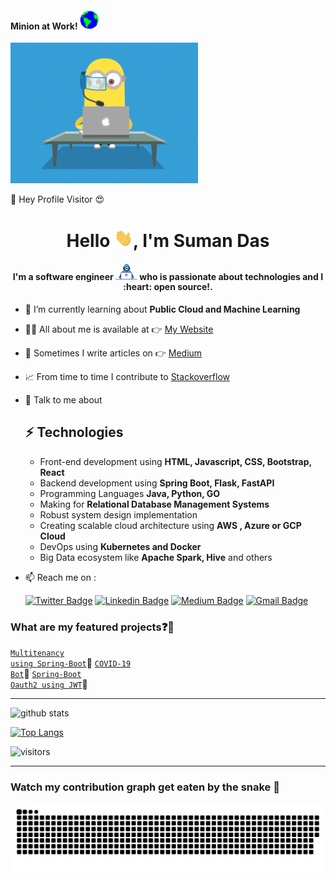 #### Minion at Work!&nbsp;<img src="https://github.com/sumanentc/sumanentc/blob/master/assets/Earth.gif" width="30">

<img src="https://github.com/sumanentc/sumanentc/blob/master/assets/minion.gif" width="300">

:rainbow: Hey Profile Visitor 😍

<h1 align="center">Hello <img src="https://github.com/sumanentc/sumanentc/blob/master/assets/Hi.gif" width="30">, I'm Suman Das</h1>
<h4 align="center">I'm a software engineer <img src="https://github.com/sumanentc/sumanentc/blob/master/assets/Developer.gif" width="35">‍ who is passionate about technologies and I :heart: open source!.</h4>

- 📖 I’m currently learning about **Public Cloud and Machine Learning**
- 👨‍💻 All about me is available at 👉 [My Website](https://sumanentc.github.io/)
- 📝 Sometimes I write articles on 👉 [Medium](https://dassum.medium.com/)
- 📈 From time to time I contribute to [Stackoverflow](https://stackoverflow.com/users/6805190/dassum?tab=profile)
- 💬 Talk to me about
  ## ⚡ Technologies
    - Front-end development using **HTML, Javascript, CSS, Bootstrap, React**
    - Backend development using **Spring Boot, Flask, FastAPI**
    - Programming Languages **Java, Python, GO**
    - Making for **Relational Database Management Systems**
    - Robust system design implementation
    - Creating scalable cloud architecture using **AWS , Azure or GCP Cloud**
    - DevOps using **Kubernetes and Docker**
    - Big Data ecosystem like **Apache Spark, Hive** and others

- 📫 Reach me on :

  [![Twitter Badge](https://img.shields.io/badge/-@dassum_-1ca0f1?style=flat-square&labelColor=1ca0f1&logo=twitter&logoColor=white&link=https://twitter.com/techie_das)](https://twitter.com/dassum_)
  [![Linkedin Badge](https://img.shields.io/badge/-dassum-blue?style=flat-square&logo=Linkedin&logoColor=white&link=https://www.linkedin.com/in/dassum/)](https://www.linkedin.com/in/dassum/)
  [![Medium Badge](https://img.shields.io/badge/-@SumanDas-03a57a?style=flat-square&labelColor=000000&logo=Medium&link=https://dassum.medium.com/)](https://medium.com/@dassum)
  [![Gmail Badge](https://img.shields.io/badge/-sumanentc@gmail.com-c14438?style=flat-square&logo=Gmail&logoColor=white&link=mailto:sumanentc@gmail.com)](mailto:sumanentc@gmail.com)

### What are my featured projects:question::rocket:

<code>[Multitenancy using Spring-Boot](https://github.com/sumanentc/multitenant)</code>:office:
<code>[COVID-19 Bot](https://github.com/sumanentc/COVID-19-bot)</code>:robot:
<code>[Spring-Boot Oauth2 using JWT](https://github.com/sumanentc/springboot-oauth-jwt)</code>:guard:

--------------------------------------------------------------------------------------------------------------------------------------------------------------------

![github stats](https://github-readme-stats.vercel.app/api?username=sumanentc&show_icons=true&include_all_commits=true&count_private=true&theme=algolia&layout=compact)

[![Top Langs](https://github-readme-stats.vercel.app/api/top-langs/?username=sumanentc&layout=compact)](https://github.com/sumanentc/github-readme-stats)

![visitors](https://visitor-badge.glitch.me/badge?page_id=sumanentc)

--------------------------------------------------------------------------------------------------------------------------------------------------------------------

### Watch my contribution graph get eaten by the snake 🐍

<!-- platane/snk works, it just puts it on a new branch -->
![sumanentc snake gif](https://github.com/sumanentc/sumanentc/blob/output/github-contribution-grid-snake.svg)
